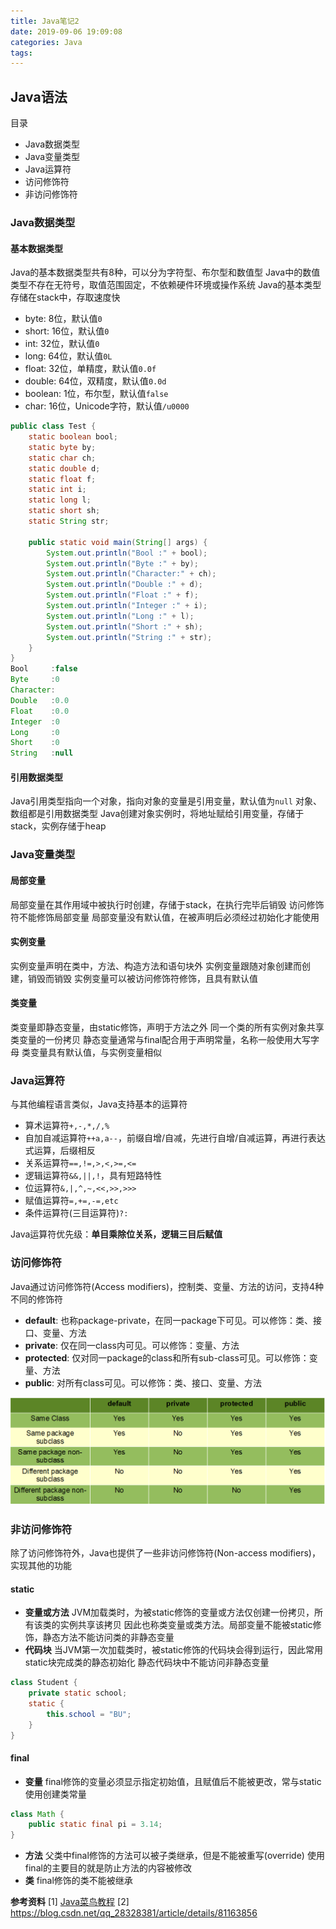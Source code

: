 ```yaml
---
title: Java笔记2
date: 2019-09-06 19:09:08
categories: Java
tags:
---
```

## Java语法
目录
- Java数据类型
- Java变量类型
- Java运算符
- 访问修饰符
- 非访问修饰符

### Java数据类型
#### 基本数据类型
Java的基本数据类型共有8种，可以分为字符型、布尔型和数值型
Java中的数值类型不存在无符号，取值范围固定，不依赖硬件环境或操作系统
Java的基本类型存储在stack中，存取速度快
- byte: 8位，默认值`0`
- short: 16位，默认值`0`
- int: 32位，默认值`0`
- long: 64位，默认值`0L`
- float: 32位，单精度，默认值`0.0f`
- double: 64位，双精度，默认值`0.0d`
- boolean: 1位，布尔型，默认值`false`
- char: 16位，Unicode字符，默认值`/u0000`

<!-- more -->

```java
public class Test {
    static boolean bool;
    static byte by;
    static char ch;
    static double d;
    static float f;
    static int i;
    static long l;
    static short sh;
    static String str;
 
    public static void main(String[] args) {
        System.out.println("Bool :" + bool);
        System.out.println("Byte :" + by);
        System.out.println("Character:" + ch);
        System.out.println("Double :" + d);
        System.out.println("Float :" + f);
        System.out.println("Integer :" + i);
        System.out.println("Long :" + l);
        System.out.println("Short :" + sh);
        System.out.println("String :" + str);
    }
}
Bool     :false
Byte     :0
Character:
Double   :0.0
Float    :0.0
Integer  :0
Long     :0
Short    :0
String   :null
```

#### 引用数据类型
Java引用类型指向一个对象，指向对象的变量是引用变量，默认值为`null`
对象、数组都是引用数据类型
Java创建对象实例时，将地址赋给引用变量，存储于stack，实例存储于heap

### Java变量类型
#### 局部变量
局部变量在其作用域中被执行时创建，存储于stack，在执行完毕后销毁
访问修饰符不能修饰局部变量
局部变量没有默认值，在被声明后必须经过初始化才能使用

#### 实例变量
实例变量声明在类中，方法、构造方法和语句块外
实例变量跟随对象创建而创建，销毁而销毁
实例变量可以被访问修饰符修饰，且具有默认值

#### 类变量
类变量即静态变量，由static修饰，声明于方法之外
同一个类的所有实例对象共享类变量的一份拷贝
静态变量通常与final配合用于声明常量，名称一般使用大写字母
类变量具有默认值，与实例变量相似

### Java运算符
与其他编程语言类似，Java支持基本的运算符
- 算术运算符`+,-,*,/,%`
- 自加自减运算符`++a,a--`，前缀自增/自减，先进行自增/自减运算，再进行表达式运算，后缀相反
- 关系运算符`==,!=,>,<,>=,<=`
- 逻辑运算符`&&,||,!`，具有短路特性
- 位运算符`&,|,^,~,<<,>>,>>>`
- 赋值运算符`=,+=,-=,etc`
- 条件运算符(三目运算符)`?:`

Java运算符优先级：__单目乘除位关系，逻辑三目后赋值__

### 访问修饰符
Java通过访问修饰符(Access modifiers)，控制类、变量、方法的访问，支持4种不同的修饰符
- __default__: 也称package-private，在同一package下可见。可以修饰：类、接口、变量、方法
- __private__: 仅在同一class内可见。可以修饰：变量、方法
- __protected__: 仅对同一package的class和所有sub-class可见。可以修饰：变量、方法
- __public__: 对所有class可见。可以修饰：类、接口、变量、方法

![Modifier](Java笔记2/Modifier.png)

### 非访问修饰符
除了访问修饰符外，Java也提供了一些非访问修饰符(Non-access modifiers)，实现其他的功能
#### static
- __变量或方法__
JVM加载类时，为被static修饰的变量或方法仅创建一份拷贝，所有该类的实例共享该拷贝
因此也称类变量或类方法。局部变量不能被static修饰，静态方法不能访问类的非静态变量
- __代码块__
当JVM第一次加载类时，被static修饰的代码块会得到运行，因此常用static块完成类的静态初始化
静态代码块中不能访问非静态变量
```java
class Student {
    private static school;
    static {
        this.school = "BU";
    }
}
```

#### final
- __变量__
final修饰的变量必须显示指定初始值，且赋值后不能被更改，常与static使用创建类常量
```java
class Math {
    public static final pi = 3.14;
}

```
- __方法__
父类中final修饰的方法可以被子类继承，但是不能被重写(override)
使用final的主要目的就是防止方法的内容被修改
- __类__
final修饰的类不能被继承


__参考资料__
[1] [Java菜鸟教程](https://www.runoob.com/java/java-tutorial.html) 
[2] https://blog.csdn.net/qq_28328381/article/details/81163856